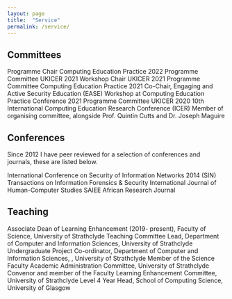 ```yaml
---
layout: page
title:  "Service"
permalink: /service/
---
```




## Committees 
Programme Chair Computing Education Practice 2022
Programme Committee UKICER 2021
Workshop Chair UKICER 2021
Programme Committee Computing Education Practice 2021
Co-Chair, Engaging and Active Security Education (EASE) Workshop at Computing Education Practice Conference 2021
Programme Committee UKICER 2020
10th International Computing Education Research Conference (ICER) Member of organising committee, alongside Prof. Quintin Cutts and Dr. Joseph Maguire

## Conferences
Since 2012 I have peer reviewed for a selection of conferences and journals, these are listed below. 


International Conference on Security of Information Networks 2014 (SIN)
Transactions on Information Forensics & Security
International Journal of Human-Computer Studies
SAIEE African Research Journal


## Teaching 
Associate Dean of Learning Enhancement (2019- present), Faculty of Science, University of Strathclyde
Teaching Committee Lead, Department of Computer and Information Sciences, University of Strathclyde
Undergraduate Project Co-ordinator, Department of Computer and Information Sciences, , University of Strathclyde
Member of the Science Faculty Academic Administration Committee, University of Strathclyde
Convenor and member of the Faculty Learning Enhancement Committee, University of Strathclyde
Level 4 Year Head, School of Computing Science, University of Glasgow

